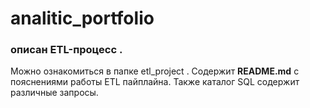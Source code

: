 # analitic_portfolio
### описан ETL-процесс .
Можно ознакомиться в папке etl_project .
Содержит **README.md** с пояснениями работы ETL пайплайна. 
Также каталог SQL содержит различные запросы. 
